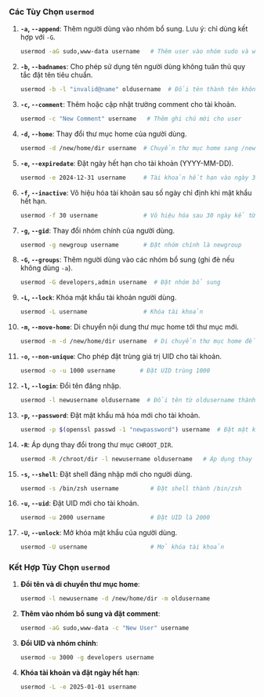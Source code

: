 

### Các Tùy Chọn `usermod`

1. **`-a`, `--append`**: Thêm người dùng vào nhóm bổ sung. Lưu ý: chỉ dùng kết hợp với `-G`.
   ```bash
   usermod -aG sudo,www-data username   # Thêm user vào nhóm sudo và www-data
   ```

2. **`-b`, `--badnames`**: Cho phép sử dụng tên người dùng không tuân thủ quy tắc đặt tên tiêu chuẩn.
   ```bash
   usermod -b -l "invalid@name" oldusername  # Đổi tên thành tên không hợp lệ
   ```

3. **`-c`, `--comment`**: Thêm hoặc cập nhật trường comment cho tài khoản.
   ```bash
   usermod -c "New Comment" username   # Thêm ghi chú mới cho user
   ```

4. **`-d`, `--home`**: Thay đổi thư mục home của người dùng.
   ```bash
   usermod -d /new/home/dir username  # Chuyển thư mục home sang /new/home/dir
   ```

5. **`-e`, `--expiredate`**: Đặt ngày hết hạn cho tài khoản (YYYY-MM-DD).
   ```bash
   usermod -e 2024-12-31 username     # Tài khoản hết hạn vào ngày 31/12/2024
   ```

6. **`-f`, `--inactive`**: Vô hiệu hóa tài khoản sau số ngày chỉ định khi mật khẩu hết hạn.
   ```bash
   usermod -f 30 username             # Vô hiệu hóa sau 30 ngày kể từ khi hết hạn mật khẩu
   ```

7. **`-g`, `--gid`**: Thay đổi nhóm chính của người dùng.
   ```bash
   usermod -g newgroup username       # Đặt nhóm chính là newgroup
   ```

8. **`-G`, `--groups`**: Thêm người dùng vào các nhóm bổ sung (ghi đè nếu không dùng `-a`).
   ```bash
   usermod -G developers,admin username  # Đặt nhóm bổ sung
   ```

9. **`-L`, `--lock`**: Khóa mật khẩu tài khoản người dùng.
   ```bash
   usermod -L username                # Khóa tài khoản
   ```

10. **`-m`, `--move-home`**: Di chuyển nội dung thư mục home tới thư mục mới.
    ```bash
    usermod -m -d /new/home/dir username  # Di chuyển thư mục home đến /new/home/dir
    ```

11. **`-o`, `--non-unique`**: Cho phép đặt trùng giá trị UID cho tài khoản.
    ```bash
    usermod -o -u 1000 username       # Đặt UID trùng 1000
    ```

12. **`-l`, `--login`**: Đổi tên đăng nhập.
    ```bash
    usermod -l newusername oldusername  # Đổi tên từ oldusername thành newusername
    ```

13. **`-p`, `--password`**: Đặt mật khẩu mã hóa mới cho tài khoản.
    ```bash
    usermod -p $(openssl passwd -1 "newpassword") username  # Đặt mật khẩu mã hóa
    ```

14. **`-R`**: Áp dụng thay đổi trong thư mục `CHROOT_DIR`.
    ```bash
    usermod -R /chroot/dir -l newusername oldusername   # Áp dụng thay đổi trong thư mục chroot
    ```

15. **`-s`, `--shell`**: Đặt shell đăng nhập mới cho người dùng.
    ```bash
    usermod -s /bin/zsh username         # Đặt shell thành /bin/zsh
    ```

16. **`-u`, `--uid`**: Đặt UID mới cho tài khoản.
    ```bash
    usermod -u 2000 username             # Đặt UID là 2000
    ```

17. **`-U`, `--unlock`**: Mở khóa mật khẩu của người dùng.
    ```bash
    usermod -U username                  # Mở khóa tài khoản
    ```

### Kết Hợp Tùy Chọn `usermod`

1. **Đổi tên và di chuyển thư mục home**:
   ```bash
   usermod -l newusername -d /new/home/dir -m oldusername
   ```

2. **Thêm vào nhóm bổ sung và đặt comment**:
   ```bash
   usermod -aG sudo,www-data -c "New User" username
   ```

3. **Đổi UID và nhóm chính**:
   ```bash
   usermod -u 3000 -g developers username
   ```

4. **Khóa tài khoản và đặt ngày hết hạn**:
   ```bash
   usermod -L -e 2025-01-01 username
   ```
